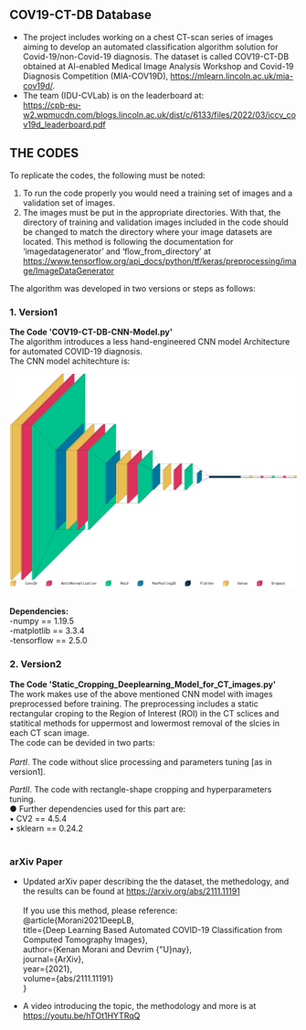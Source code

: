 ## COV19-CT-DB Database
* The project includes working on a chest CT-scan series of images aiming to develop an automated classification algorithm solution for Covid-19/non-Covid-19 diagnosis. The dataset is called COV19-CT-DB obtained at AI-enabled Medical Image Analysis Workshop and Covid-19 Diagnosis Competition (MIA-COV19D), https://mlearn.lincoln.ac.uk/mia-cov19d/. <br/>
* The team (IDU-CVLab) is on the leaderboard at: <br/>
https://cpb-eu-w2.wpmucdn.com/blogs.lincoln.ac.uk/dist/c/6133/files/2022/03/iccv_cov19d_leaderboard.pdf <br/>

## THE CODES
To replicate the codes, the following must be noted:
1. To run the code properly you would need a training set of images and a validation set of images.
2. The images must be put in the appropriate directories. With that, the directory of training and validation images included in the code should be changed to match the directory where your image datasets are located. This method is following the documentation for ‘imagedatagenerator’ and ‘flow_from_directory’ at https://www.tensorflow.org/api_docs/python/tf/keras/preprocessing/image/ImageDataGenerator <br /> 

The algorithm was developed in two versions or steps as follows:  <br />        

### 1. Version1 
**The Code 'COV19-CT-DB-CNN-Model.py'** <br/>
The algorithm introduces a less hand-engineered CNN model Architecture for automated COVID-19 diagnosis. <br/>The CNN model achitechture is: <br/>
<p align="center">
  <img src="https://github.com/IDU-CVLab/COV19D/blob/main/Figures/CNN-Model-Architecture.png" />
</p>      
<br/>
<b> Dependencies: </b><br/>
-numpy == 1.19.5 <br/>
-matplotlib == 3.3.4 <br/>
-tensorflow == 2.5.0 <br/>

 
### 2. Version2 
**The Code 'Static_Cropping_Deeplearning_Model_for_CT_images.py'** <br/>
The work makes use of the above mentioned CNN model with images preprocessed before training. The preprocessing includes a static rectangular croping to the Region of Interest (ROI) in the CT sclices and statitical methods for uppermost and lowermost removal of the slcies in each CT scan image. <br />
The code can be devided in two parts: <br/><br/>
_PartI_. The code without slice processing and parameters tuning [as in version1]. <br />

_PartII_. The code with rectangle-shape cropping and hyperparameters tuning. <br />
● Further dependencies used for this part are: <br />
▪ CV2 == 4.5.4 <br />
▪ sklearn == 0.24.2 <br /> <br/>

### arXiv Paper 
- Updated arXiv paper describing the the dataset, the methedology, and the results can be found at https://arxiv.org/abs/2111.11191 <br/> <br/>
If you use this method, please reference: <br/>
@article{Morani2021DeepLB, <br/>
  title={Deep Learning Based Automated COVID-19 Classification from Computed Tomography Images}, <br/>
  author={Kenan Morani and Devrim {\"U}nay}, <br/>
  journal={ArXiv}, <br/>
  year={2021}, <br/>
  volume={abs/2111.11191} <br/>
}

- A video introducing the topic, the methodology and more is at https://youtu.be/hTOt1HYTRqQ

